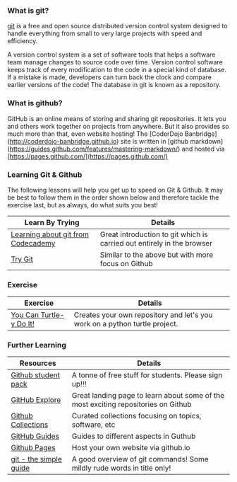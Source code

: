 ### What is git?

[git](https://git-scm.com/) is a free and open source distributed version control system designed to handle everything 
from small to very large projects with speed and efficiency.

A version control system is a set of software tools that helps a software team manage changes to source code over 
time. Version control software keeps track of every modification to the code in a special kind of database. If a 
mistake is made, developers can turn back the clock and compare earlier versions of the code! The database in git is
known as a repository.

### What is github?

GitHub is an online means of storing and sharing git repositories. It lets you and others work together on projects 
from anywhere. But it also provides so much more than that, even website hosting! The [CoderDojo Banbridge]
(http://coderdojo-banbridge.github.io) site is written in [github markdown]
(https://guides.github.com/features/mastering-markdown/) and hosted via [https://pages.github.com/](https://pages.github.com/)

### Learning Git & Github

The following lessons will help you get up to speed on Git & Github. It may be best to follow them in the order shown below
and therefore tackle the exercise last, but as always, do what suits you best!

| Learn By Trying                                                                             	| Details                                                    	|
|----------------------------------------------------------------------------------------------	|------------------------------------------------------------	|
| [Learning about git from Codecademy](https://www.codecademy.com/learn/learn-git)              | Great introduction to git which is carried out entirely in the browser |
| [Try Git](https://try.github.io/levels/1/challenges/1) 	                                      | Similar to the above but with more focus on Github	|

### Exercise

| Exercise                                                                             	| Details                                                    	|
|----------------------------------------------------------------------------------------------	|------------------------------------------------------------	|
| [You Can Turtle-y Do It!](https://classroom.github.com/a/kfyXO2IX)              | Creates your own repository and let's you work on a python turtle project. |

### Further Learning

| Resources                                                                             	| Details                                                    	|
|----------------------------------------------------------------------------------------------	|------------------------------------------------------------	|
| [Github student pack](https://education.github.com/pack)  | A tonne of free stuff for students. Please sign up!!! |
| [GitHub Explore](https://github.com/explore)              | Great landing page to learn about some of the most exciting repositories on Github |
| [Github Collections](https://github.com/collections) 	    | Curated collections focusing on topics, software, etc |
| [GitHub Guides](https://guides.github.com/)     | Guides to different aspects in Guthub |
| [Github Pages](https://pages.github.com/)       | Host your own website via github.io |
| [git - the simple guide](http://rogerdudler.github.io/git-guide/) | A good overview of git commands! Some mildly rude words in title only! |
